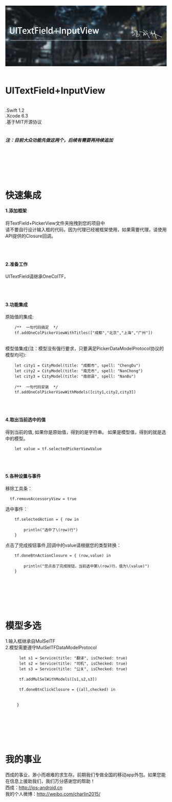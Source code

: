 ![image](https://github.com/CharlinFeng/Resource/blob/master/UITextField%2BInputView/logo.jpg)
<br/><br/>

UITextField+InputView
===============
<br/>
.Swift 1.2<br/>
.Xcode 6.3<br/>
.基于MIT开源协议<br/>

<br/>

##### 注：目前大众功能先做这两个，后续有需要再持续追加


<br/><br/><br/>
快速集成
===============

#### 1.添加框架
将TextField+PickerView文件夹拖拽到您的项目中<br/>
请不要自行设计输入框的代码，因为代理已经被框架使用，如果需要代理，请使用API提供的Closure回调。<br/>

<br/><br/>
#### 2.准备工作
UITextField请继承OneColTF，

<br/><br/>
#### 3.功能集成

原始值的集成:


        /**  一句代码搞定  */
        tf.addOneColPickerViewWithTitles(["成都","北京","上海","广州"])


<br/>
模型值集成(注：模型没有强行要求，只要满足PickerDataModelProtocol协议的模型均可):

        let city1 = CityModel(title: "成都市", spell: "ChengDu")
        let city2 = CityModel(title: "南充市", spell: "NanChong")
        let city3 = CityModel(title: "南部县", spell: "NanBu")
        
        /**  一句代码安装  */
        tf.addOneColPickerViewWithModels([city1,city2,city3])

<br/><br/>
#### 4.取出当前选中的值
得到当前的值,
如果你是原始值，得到的是字符串。
如果是模型值，得到的就是选中的模型。

        let value = tf.selectedPickerViewValue

<br/><br/>
#### 5.各种设置与事件
移除工具条：

      tf.removeAccessoryView = true

选中事件：

        tf.selectedAction = { row in
        
            println("选中了\(row)行")
        }

点击了完成按钮事件,回调中的value请根据您的类型转换：

        tf.doneBtnActionClosure = { (row,value) in
        
            println("您点击了完成按钮，当前选中第\(row)行，值为\(value)")
        }




<br/><br/><br/>
模型多选
===============
1.输入框继承自MulSelTF<br/>
2.模型需要遵守MulSelTFDataModelProtocol<br/>


          let s1 = Service(title: "翻译", isChecked: true)
          let s2 = Service(title: "司机", isChecked: true)
          let s3 = Service(title: "公关", isChecked: true)
          
          tf.addMulSelWithModels([s1,s2,s3])
          
          tf.doneBtnClickClosure = {(all,checked) in
            
            
         }



<br/><br/><br/>
我的事业
===============
西成的事业，渺小而艰难的求生存。前期我们专做全国的移动app外包。如果您能在信息上援助我们，我们万分感谢您的帮助！<br/>
西成：http://ios-android.cn <br/>
我的个人微博：http://weibo.com/charlin2015/<br/>
